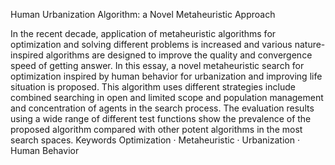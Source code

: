
Human Urbanization Algorithm: a Novel Metaheuristic Approach

In the recent decade, application of metaheuristic algorithms for optimization and solving
different problems is increased and various nature-inspired algorithms are designed to improve the quality
and convergence speed of getting answer. In this essay, a novel metaheuristic search for optimization
inspired by human behavior for urbanization and improving life situation is proposed. This algorithm uses
different strategies include combined searching in open and limited scope and population management
and concentration of agents in the search process. The evaluation results using a wide range of different
test functions show the prevalence of the proposed algorithm compared with other potent algorithms in
the most search spaces.
Keywords Optimization · Metaheuristic · Urbanization · Human Behavior
